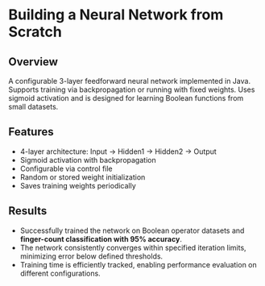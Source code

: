 # Building a Neural Network from Scratch

## Overview
A configurable 3-layer feedforward neural network implemented in Java. Supports training via backpropagation or running with fixed weights. Uses sigmoid activation and is designed for learning Boolean functions from small datasets.

## Features

- 4-layer architecture: Input → Hidden1 → Hidden2 → Output  
- Sigmoid activation with backpropagation  
- Configurable via control file  
- Random or stored weight initialization  
- Saves training weights periodically  

## Results

- Successfully trained the network on Boolean operator datasets and **finger-count classification with 95% accuracy**.  
- The network consistently converges within specified iteration limits, minimizing error below defined thresholds.  
- Training time is efficiently tracked, enabling performance evaluation on different configurations.
